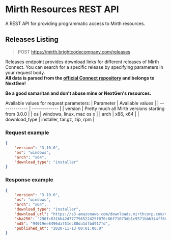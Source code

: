 # Mirth Resources REST API
A REST API for providing programmatic access to Mirth resources.

## Releases Listing
> POST https://mirth.brightcodecompany.com/releases

Releases endpoint provides download links for different releases of Mirth Connect. You can search for a specific release by specifying parameters in your request body. </br>
**All data is parsed from the [official Connect repository](https://github.com/nextgenhealthcare/connect/releases/) and belongs to NextGen!**

**Be a good samaritan and don't abuse mine or NextGen's resources.**

Available values for request parameters:
| Parameter  | Available values |
| ------------- | ------------- |
| version | Pretty much all Mirth versions starting from 3.0.0 |
| os | windows, linux, mac os x  |
| arch | x86, x64  |
| download_type | installer, tar.gz, zip, rpm  |

### Request example
```json
{
    "version": "3.10.0",
    "os": "windows",
    "arch": "x64",
    "download_type": "installer"
} 
```
### Response example
```json
{
    "version": "3.10.0",
    "os": "windows",
    "arch": "x64",
    "download_type": "installer",
    "download_url": "https://s3.amazonaws.com/downloads.mirthcorp.com/connect/3.10.0.b2566/mirthconnect-3.10.0.b2566-windows-x64.exe",
    "sha256": "290fc631bb42d777796522425f070c86f71673db1c9571bbb344ff6090702cc5",
    "md5": "94019ee8496da751ec88da1dfbd917fd",
    "published_at": "2020-11-13 00:01:00.0"
}
```
